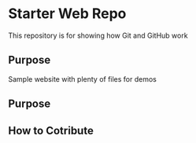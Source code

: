 # Starter Web Repo

This repository is for showing how Git and GitHub work

## Purpose

Sample website with plenty of files for demos

## Purpose

## How to Cotribute